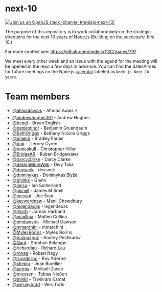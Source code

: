 # next-10

[![Join us on OpenJS slack (channel #nodejs-next-10)](https://img.shields.io/badge/OpenJS%20Slack-%23nodejs--next--10-blue)](https://slack-invite.openjsf.org/)


The purpose of this repository is to work collaboratively on the strategic
directions for the next 10 years of Node.js (Building on the successful
first 10.)

For more context see: https://github.com/nodejs/TSC/issues/797

We meet every other week and an issue with the agend for the meeting will be opened in the repo a few days
in advance. You can find the dates/times for future meetings on the Node.js [calendar](https://calendar.google.com/calendar/u/0/embed?src=nodejs.org_nr77ama8p7d7f9ajrpnu506c98@group.calendar.google.com) labeled as `Node.js Next 10 years`.

# Team members

- [@ahmadawais](https://github.com/ahmadawais) - Ahmad Awais ⚡️
- [@andrewhughes101](https://github.com/andrewhughes101) - Andrew Hughes
- [@bengl](https://github.com/bengl) - Bryan English
- [@benjamingr](https://github.com/benjamingr) - Benjamin Gruenbaum
- [@BethGriggs](https://github.com/BethGriggs) - Bethany Nicolle Griggs
- [@bmeck](https://github.com/bmeck) - Bradley Farias
- [@bnb](https://github.com/bnb) - Tierney Cyren
- [@boneskull](https://github.com/boneskull) - Christopher Hiller
- [@BridgeAR](https://github.com/BridgeAR) - Ruben Bridgewater
- [@darcyclarke](https://github.com/darcyclarke) - Darcy Clarke
- [@designMoreWeb](https://github.com/designMoreWeb) - Divy Tolia
- [@devsnek](https://github.com/devsnek) - devsnek
- [@dominykas](https://github.com/dominykas) - Dominykas Blyžė
- [@ghinks](https://github.com/ghinks) - Glenn
- [@iansu](https://github.com/iansu) - Ian Sutherland
- [@jasnell](https://github.com/jasnell) - James M Snell
- [@joesepi](https://github.com/joesepi) - Joe Sepi
- [@keywordnew](https://github.com/keywordnew) - Manil Chowdhury
- [@legendecas](https://github.com/legendecas) - legendecas
- [@ljharb](https://github.com/ljharb) - Jordan Harband
- [@mcollina](https://github.com/mcollina) - Matteo Collina
- [@mhdawson](https://github.com/mhdawson) - Michael Dawson
- [@mmarchini](https://github.com/mmarchini) - mmarchini
- [@MylesBorins](https://github.com/MylesBorins) - Myles Borins
- [@puzpuzpuz](https://github.com/puzpuzpuz) - Andrey Pechkurov
- [@Qard](https://github.com/Qard) - Stephen Belanger
- [@richardlau](https://github.com/richardlau) - Richard Lau
- [@ronag](https://github.com/ronag) - Robert Nagy
- [@ruyadorno](https://github.com/ruyadorno) - Ruy Adorno
- [@sheplu](https://github.com/sheplu) - Jean Burellier
- [@targos](https://github.com/targos) - Michaël Zasso
- [@tniessen](https://github.com/tniessen) - Tobias Nießen
- [@trivikr](https://github.com/trivikr) - Trivikram Kamat
- [@wesleytodd](https://github.com/wesleytodd) - Wes Todd

